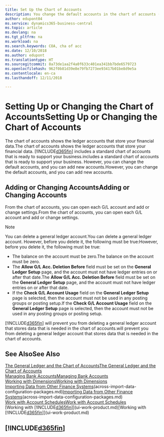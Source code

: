 ```yaml
---
title: Set Up the Chart of Accounts
description: You change the default accounts in the chart of accounts (COA), and you can add new accounts.
author: edupont04
ms.service: dynamics365-business-central
ms.topic: article
ms.devlang: na
ms.tgt_pltfrm: na
ms.workload: na
ms.search.keywords: COA, cha of acc
ms.date: 12/10/2018
ms.author: edupont
ms.translationtype: HT
ms.sourcegitcommit: 8a73de1aa2f4a0f633c401ea341bb7bde6579723
ms.openlocfilehash: 962f0b81d39e8e79fb7273ee93417b01be8d9e5a
ms.contentlocale: en-ca
ms.lasthandoff: 12/11/2018

---
```

# <a name="setting-up-or-changing-the-chart-of-accounts"></a><span data-ttu-id="c0243-103">Setting Up or Changing the Chart of Accounts</span><span class="sxs-lookup"><span data-stu-id="c0243-103">Setting Up or Changing the Chart of Accounts</span></span>
<span data-ttu-id="c0243-104">The chart of accounts shows the ledger accounts that store your financial data.</span><span class="sxs-lookup"><span data-stu-id="c0243-104">The chart of accounts shows the ledger accounts that store your financial data.</span></span> [!INCLUDE[d365fin](includes/d365fin_md.md)] <span data-ttu-id="c0243-105">includes a standard chart of accounts that is ready to support your business.</span><span class="sxs-lookup"><span data-stu-id="c0243-105">includes a standard chart of accounts that is ready to support your business.</span></span>
<span data-ttu-id="c0243-106">However, you can change the default accounts, and you can add new accounts.</span><span class="sxs-lookup"><span data-stu-id="c0243-106">However, you can change the default accounts, and you can add new accounts.</span></span>  

## <a name="adding-or-changing-accounts"></a><span data-ttu-id="c0243-107">Adding or Changing Accounts</span><span class="sxs-lookup"><span data-stu-id="c0243-107">Adding or Changing Accounts</span></span>
<span data-ttu-id="c0243-108">From the chart of accounts, you can open each G/L account and add or change settings.</span><span class="sxs-lookup"><span data-stu-id="c0243-108">From the chart of accounts, you can open each G/L account and add or change settings.</span></span>

> [!NOTE]  
>   <span data-ttu-id="c0243-109">You can delete a general ledger account.</span><span class="sxs-lookup"><span data-stu-id="c0243-109">You can delete a general ledger account.</span></span> <span data-ttu-id="c0243-110">However, before you delete it, the following must be true:</span><span class="sxs-lookup"><span data-stu-id="c0243-110">However, before you delete it, the following must be true:</span></span>  
>  
>   * <span data-ttu-id="c0243-111">The balance on the account must be zero.</span><span class="sxs-lookup"><span data-stu-id="c0243-111">The balance on the account must be zero.</span></span>  
>   * <span data-ttu-id="c0243-112">The **Allow G/L Acc. Deletion Before** field must be set on the **General Ledger Setup** page, and the account must not have ledger entries on or after that date.</span><span class="sxs-lookup"><span data-stu-id="c0243-112">The **Allow G/L Acc. Deletion Before** field must be set on the **General Ledger Setup** page, and the account must not have ledger entries on or after that date.</span></span>  
>   * <span data-ttu-id="c0243-113">If the **Check G/L Account Usage** field on the **General Ledger Setup** page is selected, then the account must not be used in any posting groups or posting setup.</span><span class="sxs-lookup"><span data-stu-id="c0243-113">If the **Check G/L Account Usage** field on the **General Ledger Setup** page is selected, then the account must not be used in any posting groups or posting setup.</span></span>  

[!INCLUDE[d365fin](includes/d365fin_md.md)] <span data-ttu-id="c0243-114">will prevent you from deleting a general ledger account that stores data that is needed in the chart of accounts.</span><span class="sxs-lookup"><span data-stu-id="c0243-114">will prevent you from deleting a general ledger account that stores data that is needed in the chart of accounts.</span></span>  

## <a name="see-also"></a><span data-ttu-id="c0243-115">See Also</span><span class="sxs-lookup"><span data-stu-id="c0243-115">See Also</span></span>
[<span data-ttu-id="c0243-116">The General Ledger and the Chart of Accounts</span><span class="sxs-lookup"><span data-stu-id="c0243-116">The General Ledger and the Chart of Accounts</span></span>](finance-general-ledger.md)  
[<span data-ttu-id="c0243-117">Managing Bank Accounts</span><span class="sxs-lookup"><span data-stu-id="c0243-117">Managing Bank Accounts</span></span>](bank-manage-bank-accounts.md)  
[<span data-ttu-id="c0243-118">Working with Dimensions</span><span class="sxs-lookup"><span data-stu-id="c0243-118">Working with Dimensions</span></span>](finance-dimensions.md)  
<span data-ttu-id="c0243-119">[Importing Data from Other Finance Systems](across-import-data-configuration-packages.md)(across-import-data-configuration-packages.md)</span><span class="sxs-lookup"><span data-stu-id="c0243-119">[Importing Data from Other Finance Systems](across-import-data-configuration-packages.md)(across-import-data-configuration-packages.md)</span></span>  
[<span data-ttu-id="c0243-120">Work with Account Schedules</span><span class="sxs-lookup"><span data-stu-id="c0243-120">Work with Account Schedules</span></span>](bi-how-work-account-schedule.md)  
<span data-ttu-id="c0243-121">[Working with [!INCLUDE[d365fin](includes/d365fin_md.md)]](ui-work-product.md)</span><span class="sxs-lookup"><span data-stu-id="c0243-121">[Working with [!INCLUDE[d365fin](includes/d365fin_md.md)]](ui-work-product.md)</span></span>  

## [!INCLUDE[d365fin](includes/free_trial_md.md)]

